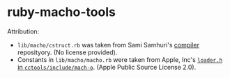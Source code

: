 ruby-macho-tools
================

Attribution:

* `lib/macho/cstruct.rb` was taken from Sami Samhuri's
[compiler](https://github.com/samsonjs/compiler) reposityory.
(No license provided).
* Constants in `lib/macho/macho.rb` were taken from Apple, Inc's
[`loader.h` in `cctools/include/mach-o`](http://www.opensource.apple.com/source/cctools/cctools-870/include/mach-o/loader.h).
(Apple Public Source License 2.0).
